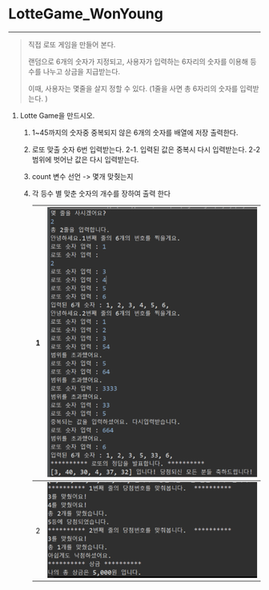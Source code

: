 # LotteGame_WonYoung
---

> 직접 로또 게임을 만들어 본다. 
>
> 랜덤으로 6개의 숫자가 지정되고, 사용자가 입력하는 6자리의 숫자를 이용해 등수를 나누고 상금을 지급받는다. 
>
> 이때, 사용자는 몇줄을 살지 정할 수 있다. (1줄을 사면 총 6자리의 숫자를 입력받는다. )
>
> 

1. Lotte Game을 만드시오.

   1. 1~45까지의 숫자중 중복되지 않은 6개의 숫자를 배열에 저장 출력한다.

   2. 로또 맞출 숫자 6번 입력받는다.
     2-1. 입력된 값은 중복시 다시 입력받는다.
     2-2범위에 벗어난 값은 다시 입력받는다.

   3. count 변수 선언 -> 몇개 맞췃는지

   4. 각 등수 별 맞춘 숫자의 개수를 장하여 출력 한다

      | 1    | ![LotteGame1](../../../images/LotteGame1.png)  |
      | ---- | ---------------------------------------------- |
      | 2    | ![LotteGame2](LotteGame.assets/LotteGame2.png) |

      

   

   ​	